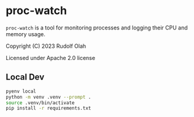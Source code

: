 # proc-watch

`proc-watch` is a tool for monitoring processes and logging their CPU and memory usage.

Copyright (C) 2023 Rudolf Olah

Licensed under Apache 2.0 license

## Local Dev
```bash
pyenv local
python -m venv .venv --prompt .
source .venv/bin/activate
pip install -r requirements.txt
```
